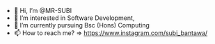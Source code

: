 - 👋 Hi, I’m @MR-SUBI
- 👀 I’m interested in Software Development,
- 🌱 I’m currently pursuing Bsc (Hons) Computing
- 📫 How to reach me? => https://www.instagram.com/subi_bantawa/

<!---
MR-SUBI/MR-SUBI is a ✨ special ✨ repository because its `README.md` (this file) appears on your GitHub profile.
You can click the Preview link to take a look at your changes.
--->
